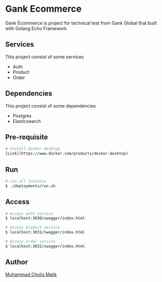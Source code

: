 # Gank Ecommerce
Gank Ecommerce is project for technical test from Gank Global that built with Golang Echo Framework

## Services 
This project consist of some services
- Auth 
- Product
- Order 

## Dependencies 
This project consist of some dependencies
- Postgres
- Elasticsearch

## Pre-requisite
``` bash
# Install docker desktop
[Link](https://www.docker.com/products/docker-desktop)
```

## Run
``` bash
# run all instance
$ ./deployments/run.sh 
```

## Access
``` bash
# Access auth service 
$ localhost:3030/swagger/index.html

# Access product service 
$ localhost:3031/swagger/index.html

# Access order service 
$ localhost:3032/swagger/index.html
```

## Author
[Muhammad Cholis Malik](https://www.linkedin.com/in/mcholismalik/)